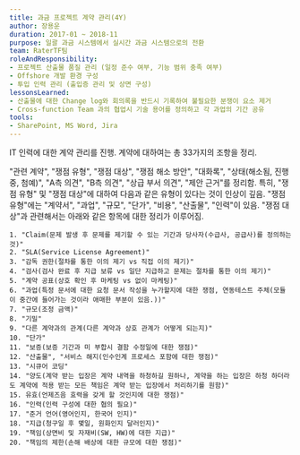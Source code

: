 ```yaml
---
title: 과금 프로젝트 계약 관리(4Y)
author: 장용운
duration: 2017-01 ~ 2018-11
purpose: 일괄 과금 시스템에서 실시간 과금 시스템으로의 전환 
team: RaterTF팀
roleAndResponsibility:
- 프로젝트 산출물 품질 관리 (일정 준수 여부, 기능 범위 충족 여부) 
- Offshore 개발 환경 구성 
- 투입 인력 관리 (출입증 관리 및 상면 구성)
lessonsLearned:
- 산출물에 대한 Change log와 회의록을 반드시 기록하여 불필요한 분쟁이 요소 제거
- Cross-function Team 과의 협업시 기술 용어를 정의하고 각 과업의 기간 공유
tools:
- SharePoint, MS Word, Jira
---
```


IT 인력에 대한 계약 관리를 진행. 계약에 대하여는 총 33가지의 조항을 정리.

"관련 계약", "쟁점 유형", "쟁점 대상", "쟁점 해소 방안", "대화록", "상태(해소됨, 진행중, 첨예)", "A측 의견", "B측 의견", "상급 부서 의견", "제안 근거"를 정리함.
특히, "쟁점 유형" 및 "쟁점 대상"에 대하여 다음과 같은 유형이 있다는 것이 인상이 깊음.
"쟁점 유형"에는 "계약서", "과업", "규모", "단가", "비용", "산출물", "인력"이 있음.
"쟁점 대상"과 관련해서는 아래와 같은 항목에 대한 정리가 이루어짐.

    1. "Claim(문제 발생 후 문제를 제기할 수 있는 기간과 당사자(수급사, 공급사)를 정의하는 것)"
    2. "SLA(Service License Agreement)"
    3. "감독 권한(절차를 통한 이의 제기 vs 직접 이의 제기)"
    4. "검사(검사 완료 후 지급 보류 vs 일단 지급하고 문제는 절차를 통한 이의 제기)"
    5. "계약 공표(상호 확인 후 마케팅 vs 없이 마케팅)"
    6. "과업(특정 문서에 대한 요청 문서 작성을 누가할지에 대한 쟁점, 연동테스트 주체(모듈이 중간에 들어가는 것이라 애매한 부분이 있음.))"
    7. "규모(조정 금액)"
    8. "기밀"
    9. "다른 계약과의 관계(다른 계약과 상호 관계가 어떻게 되는지)"
    10. "단가"
    11. "보증(보증 기간과 미 부합시 결함 수정일에 대한 쟁점)"
    12. "산출물", "서비스 해지(인수인계 프로세스 포함에 대한 쟁점)"
    13. "시큐어 코딩"
    14. "양도(계약 받는 입장은 계약 내역을 하청하길 원하나, 계약을 하는 입장은 하청 하더라도 계약에 적용 받는 모든 책임은 계약 받는 입장에서 처리하기를 원함)"
    15. 유효(언제즈음 효력을 갖게 할 것인지에 대한 쟁점)"
    16. "인력(인력 구성에 대한 협의 필요)"
    17. "준거 언어(영어인지, 한국어 인지)"
    18. "지급(청구일 후 몇일, 원화인지 달러인지)"
    19. "책임(상면비 및 자재비(SW, HW)에 대한 지급)"
    20. "책임의 제한(손해 배상에 대한 규모에 대한 쟁점)"